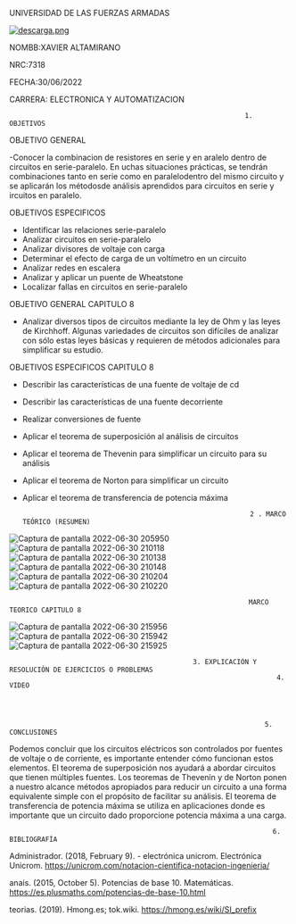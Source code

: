  UNIVERSIDAD DE LAS FUERZAS ARMADAS     

[![descarga.png](https://i.postimg.cc/zGcx4kLy/descarga.png)](https://postimg.cc/Xr9KCdkW)                         

NOMBB:XAVIER ALTAMIRANO  

NRC:7318     

FECHA:30/06/2022

CARRERA:  ELECTRONICA Y AUTOMATIZACION

                                                               1. OBJETIVOS

OBJETIVO  GENERAL

-Conocer la combinacion de resistores en serie y en aralelo dentro de circuitos en serie-paralelo. En uchas situaciones prácticas, se tendrán
combinaciones tanto en serie como en paralelodentro del mismo circuito y se aplicarán los métodosde análisis aprendidos para circuitos en serie y ircuitos en paralelo.

OBJETIVOS ESPECIFICOS 
- Identificar las relaciones serie-paralelo
- Analizar circuitos en serie-paralelo
- Analizar divisores de voltaje con carga
- Determinar el efecto de carga de un voltímetro en un circuito
- Analizar redes en escalera
- Analizar y aplicar un puente de Wheatstone
- Localizar fallas en circuitos en serie-paralelo


OBJETIVO GENERAL CAPITULO 8

- Analizar diversos tipos de circuitos mediante la ley de Ohm y las leyes de Kirchhoff. Algunas variedades de circuitos son difíciles de analizar con sólo estas leyes básicas y
requieren de métodos adicionales para simplificar su estudio. 

OBJETIVOS ESPECIFICOS CAPITULO 8

- Describir las características de una fuente de voltaje de cd
- Describir las características de una fuente decorriente
- Realizar conversiones de fuente 
- Aplicar el teorema de superposición al análisis de circuitos 
- Aplicar el teorema de Thevenin para simplificar un circuito para su análisis
- Aplicar el teorema de Norton para simplificar un circuito 
- Aplicar el teorema de transferencia de potencia máxima 

                                                               2 . MARCO TEÓRICO (RESUMEN)
![Captura de pantalla 2022-06-30 205950](https://user-images.githubusercontent.com/105680816/176808581-f28d67b7-c4bc-497d-a52a-075c178cf4eb.png)
![Captura de pantalla 2022-06-30 210118](https://user-images.githubusercontent.com/105680816/176808870-933c5466-7e59-4413-b443-9dc61867d360.png)
![Captura de pantalla 2022-06-30 210138](https://user-images.githubusercontent.com/105680816/176808876-d79ab455-edb7-447f-a486-a933b0dafcf7.png)
![Captura de pantalla 2022-06-30 210148](https://user-images.githubusercontent.com/105680816/176808881-220e6560-d812-41d9-b299-2c19b4094b7d.png)
![Captura de pantalla 2022-06-30 210204](https://user-images.githubusercontent.com/105680816/176808887-537f6534-0b23-4070-8aac-648037bcbf47.png)
![Captura de pantalla 2022-06-30 210220](https://user-images.githubusercontent.com/105680816/176808891-53676284-3658-4b8e-8c93-99a2c6892d65.png)

                                                                MARCO TEORICO CAPITULO 8
![Captura de pantalla 2022-06-30 215956](https://user-images.githubusercontent.com/105680816/176815030-823e4249-75f9-41df-9b04-2bc5354c0f3a.png)
![Captura de pantalla 2022-06-30 215942](https://user-images.githubusercontent.com/105680816/176815032-56c90ded-084e-4253-81ef-e3dc42161fce.png)
![Captura de pantalla 2022-06-30 215925](https://user-images.githubusercontent.com/105680816/176815034-f7d2c8bc-b903-419e-be9e-252d7f594c9d.png)
                                                 
                                                  3. EXPLICACIÓN Y RESOLUCIÓN DE EJERCICIOS O PROBLEMAS
                                                                       4. VIDEO




                                                                    5. CONCLUSIONES

Podemos concluir que los circuitos eléctricos son controlados por fuentes de voltaje o de corriente, es importante entender cómo funcionan estos elementos. 
El teorema de superposición nos ayudará a abordar circuitos que tienen múltiples fuentes. Los teoremas de Thevenin y de Norton ponen a nuestro alcance métodos 
apropiados para reducir un circuito a una forma equivalente simple con el propósito de facilitar su análisis. El teorema de transferencia de potencia máxima se 
utiliza en aplicaciones donde es importante que un circuito dado proporcione potencia máxima a una carga.

                                                                      6. BIBLIOGRAFÍA



Administrador. (2018, February 9). - electrónica unicrom. Electrónica Unicrom. https://unicrom.com/notacion-cientifica-notacion-ingenieria/

anais. (2015, October 5). Potencias de base 10. Matemáticas. https://es.plusmaths.com/potencias-de-base-10.html

teorias. (2019). Hmong.es; tok.wiki. https://hmong.es/wiki/SI_prefix
